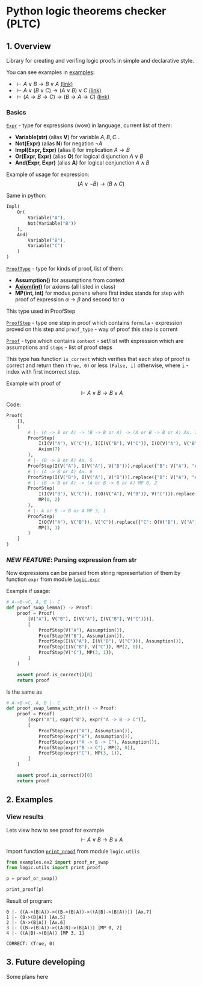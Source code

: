 # Python logic theorems checker (PLTC)

## 1. Overview

Library for creating and verifing logic proofs in simple and declarative style.

You can see examples in [examples](examples/):

* $\vdash A\vee B\to B \vee A$ [(link)](examples/ex2.py)
* $\vdash A\vee (B\vee C)\to(A\vee B) \vee C$ [(link)](examples/ex3.py)
* $\vdash (A\to B\to C)\to(B\to A \to C)$ [(link)](examples/ex1.py)

### Basics

[`Expr`](logic/expr.py) - type for expressions (wow) in language, current list of them:

* **Variable(str)** (alias **V**) for variable $A, B, C \dots$
* **Not(Expr)** (alias **N**) for negation $\neg A$
* **Impl(Expr, Expr)** (alias **I**) for implication $A \to B$
* **Or(Expr, Expr)** (alias **O**) for logical disjunction $A \vee B$
* **And(Expr, Expr)** (alias **A**) for logical conjunction $A \wedge B$

Example of usage for expression:
$$ (A \vee \neg B) \to (B \wedge C)$$

Same in python:
```python
Impl(
    Or(
        Variable("A"), 
        Not(Variable("B"))
    ), 
    And(
        Variable("B"), 
        Variable("C")
    )
)
```

[`ProofType`](logic/proof.py) - type for kinds of proof, list of them:

* **Assumption()** for assumptions from context
* [**Axiom(int)**](logic/axioms.py) for axioms (all listed in class)
* **MP(int, int)** for modus ponens where first index stands for step with proof of expression $\alpha \to \beta$ and second for $\alpha$

This type used in ProofStep

[`ProofStep`](logic/proof.py) - type one step in proof which contains `formula` - expression proved on this step and `proof_type` - way of proof this step is corrent

[`Proof`](logic/proof.py) - type which contains `context` - set/list with expression which are assumptions and `steps` - list of proof steps

This type has function `is_corrent` which verifies that each step of proof is correct and return then `(True, 0)` or less `(False, i)` otherwise, where `i` - index with first incorrect step.

Example with proof of
$$\vdash A\vee B\to B \vee A$$

Code:

```python
Proof(
    [],
    [
        # |- (A -> B or A) -> (B -> B or A) -> (A or B -> B or A) Ax. 7
        ProofStep(
            I(I(V("A"), V("C")), I(I(V("B"), V("C")), I(O(V("A"), V("B")), V("C")))).replace({"C": O(V("B"), V("A"))}), 
            Axiom(7)
        ),
        # |- (B -> B or A) Ax. 5
        ProofStep(I(V("A"), O(V("A"), V("B"))).replace({"B": V("A"), "A": V("B")}), Axiom(5)),
        # |- (A -> B or A) Ax. 6
        ProofStep(I(V("B"), O(V("A"), V("B"))).replace({"B": V("A"), "A": V("B")}), Axiom(6)),
        # |- (B -> B or A) -> (A or B -> B or A) MP 0, 2
        ProofStep(
            I(I(V("B"), V("C")), I(O(V("A"), V("B")), V("C"))).replace({"C": O(V("B"), V("A"))}),
            MP(0, 2)
        ),
        # |- A or B -> B or A MP 3, 1
        ProofStep(
            I(O(V("A"), V("B")), V("C")).replace({"C": O(V("B"), V("A"))}),
            MP(3, 1)
        )
    ]
)
```

### _NEW FEATURE_: Parsing expression from str

Now expressions can be parsed from string representation of them by function `expr` from module [`logic.expr`](logic/expr.py)

Example if usage:

```python
# A->B->C, A, B |- C
def proof_swap_lemma() -> Proof:
    proof = Proof(
        [V("A"), V("B"), I(V("A"), I(V("B"), V("C")))],
        [
            ProofStep(V("A"), Assumption()),
            ProofStep(V("B"), Assumption()),
            ProofStep(I(V("A"), I(V("B"), V("C"))), Assumption()),
            ProofStep(I(V("B"), V("C")), MP(2, 0)),
            ProofStep(V("C"), MP(3, 1)),
        ]
    )

    assert proof.is_correct()[0]
    return proof
```

Is the same as
 
```python
# A->B->C, A, B |- C
def proof_swap_lemma_with_str() -> Proof:
    proof = Proof(
        [expr("A"), expr("B"), expr("A -> B -> C")],
        [
            ProofStep(expr("A"), Assumption()),
            ProofStep(expr("B"), Assumption()),
            ProofStep(expr("A -> B -> C"), Assumption()),
            ProofStep(expr("B -> C"), MP(2, 0)),
            ProofStep(expr("C"), MP(3, 1)),
        ]
    )

    assert proof.is_correct()[0]
    return proof
```

## 2. Examples

### View results

Lets view how to see proof for example 
$$\vdash A\vee B\to B \vee A$$

Import function [`print_proof`](logic/utils/utils.py) from module `logic.utils`

```python
from examples.ex2 import proof_or_swap
from logic.utils import print_proof

p = proof_or_swap()

print_proof(p)
```

Result of program:

```
0 |- ((A->(B|A))->((B->(B|A))->((A|B)->(B|A)))) [Ax.7]
1 |- (B->(B|A)) [Ax.5]
2 |- (A->(B|A)) [Ax.6]
3 |- ((B->(B|A))->((A|B)->(B|A))) [MP 0, 2]
4 |- ((A|B)->(B|A)) [MP 3, 1]

CORRECT: (True, 0)
```

## 3. Future developing
Some plans here